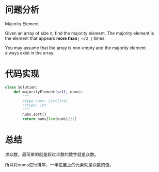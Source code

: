# 问题分析

Majority Element

Given an array of size *n*, find the majority element. The majority element is the element that appears **more than**`⌊ n/2 ⌋` times.

You may assume that the array is non-empty and the majority element always exist in the array.

# 代码实现

```python
class Solution:
    def majorityElement(self, nums):
        """
        :type nums: List[int]
        :rtype: int
        """
        nums.sort()
        return nums[len(nums)//2]
```

# 总结

求众数，最简单的就是超过半数的数字就是众数。

所以将nums进行排序，一半位置上的元素就是众数的值。